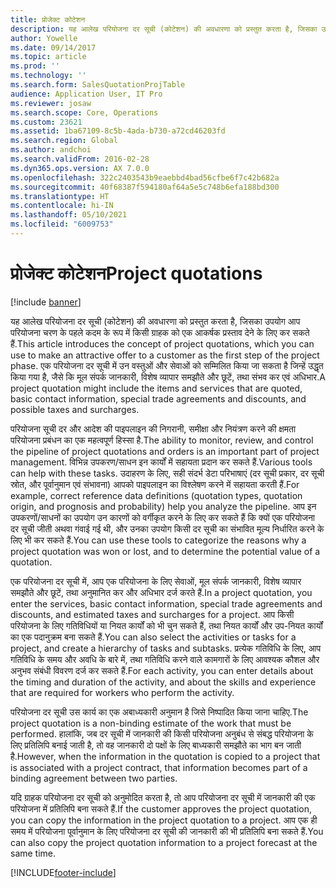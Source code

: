 ```yaml
---
title: प्रोजेक्ट कोटेशन
description: यह आलेख परियोजना दर सूची (कोटेशन) की अवधारणा को प्रस्तुत करता है, जिसका उपयोग आप परियोजना चरण के पहले कदम के रूप में किसी ग्राहक को एक आकर्षक प्रस्ताव देने के लिए कर सकते हैं. एक परियोजना दर सूची में उन वस्तुओं और सेवाओं को सम्मिलित किया जा सकता है जिन्हें उद्धृत किया गया है, जैसे कि मूल संपर्क जानकारी, विशेष व्यापार समझौते और छूटें, तथा संभव कर एवं अधिभार.
author: Yowelle
ms.date: 09/14/2017
ms.topic: article
ms.prod: ''
ms.technology: ''
ms.search.form: SalesQuotationProjTable
audience: Application User, IT Pro
ms.reviewer: josaw
ms.search.scope: Core, Operations
ms.custom: 23621
ms.assetid: 1ba67109-8c5b-4ada-b730-a72cd46203fd
ms.search.region: Global
ms.author: andchoi
ms.search.validFrom: 2016-02-28
ms.dyn365.ops.version: AX 7.0.0
ms.openlocfilehash: 322c2403543b9eaebbd4bad56cfbe6f7c42b682a
ms.sourcegitcommit: 40f68387f594180af64a5e5c748b6efa188bd300
ms.translationtype: HT
ms.contentlocale: hi-IN
ms.lasthandoff: 05/10/2021
ms.locfileid: "6009753"
---
```

# <a name="project-quotations"></a><span data-ttu-id="354dd-104">प्रोजेक्ट कोटेशन</span><span class="sxs-lookup"><span data-stu-id="354dd-104">Project quotations</span></span>

[!include [banner](../includes/banner.md)]

<span data-ttu-id="354dd-105">यह आलेख परियोजना दर सूची (कोटेशन) की अवधारणा को प्रस्तुत करता है, जिसका उपयोग आप परियोजना चरण के पहले कदम के रूप में किसी ग्राहक को एक आकर्षक प्रस्ताव देने के लिए कर सकते हैं.</span><span class="sxs-lookup"><span data-stu-id="354dd-105">This article introduces the concept of project quotations, which you can use to make an attractive offer to a customer as the first step of the project phase.</span></span> <span data-ttu-id="354dd-106">एक परियोजना दर सूची में उन वस्तुओं और सेवाओं को सम्मिलित किया जा सकता है जिन्हें उद्धृत किया गया है, जैसे कि मूल संपर्क जानकारी, विशेष व्यापार समझौते और छूटें, तथा संभव कर एवं अधिभार.</span><span class="sxs-lookup"><span data-stu-id="354dd-106">A project quotation might include the items and services that are quoted, basic contact information, special trade agreements and discounts, and possible taxes and surcharges.</span></span> 

<span data-ttu-id="354dd-107">परियोजना सूची दर और आदेश की पाइपलाइन की निगरानी, समीक्षा और नियंत्रण करने की क्षमता परियोजना प्रबंधन का एक महत्वपूर्ण हिस्सा है.</span><span class="sxs-lookup"><span data-stu-id="354dd-107">The ability to monitor, review, and control the pipeline of project quotations and orders is an important part of project management.</span></span> <span data-ttu-id="354dd-108">विभिन्न उपकरण/साधन इन कार्यों में सहायता प्रदान कर सकते हैं.</span><span class="sxs-lookup"><span data-stu-id="354dd-108">Various tools can help with these tasks.</span></span> <span data-ttu-id="354dd-109">उदाहरण के लिए, सही संदर्भ डेटा परिभाषाएं (दर सूची प्रकार, दर सूची स्रोत, और पूर्वानुमान एवं संभावना) आपको पाइपलाइन का विश्लेषण करने में सहायता करती हैं.</span><span class="sxs-lookup"><span data-stu-id="354dd-109">For example, correct reference data definitions (quotation types, quotation origin, and prognosis and probability) help you analyze the pipeline.</span></span> <span data-ttu-id="354dd-110">आप इन उपकरणों/साधनों का उपयोग उन कारणों को वर्गीकृत करने के लिए कर सकते हैं कि क्यों एक परियोजना दर सूची जीती अथवा गंवाई गई थी, और उनका उपयोग किसी दर सूची का संभावित मूल्य निर्धारित करने के लिए भी कर सकते हैं.</span><span class="sxs-lookup"><span data-stu-id="354dd-110">You can use these tools to categorize the reasons why a project quotation was won or lost, and to determine the potential value of a quotation.</span></span> 

<span data-ttu-id="354dd-111">एक परियोजना दर सूची में, आप एक परियोजना के लिए सेवाओं, मूल संपर्क जानकारी, विशेष व्यापार समझौते और छूटें, तथा अनुमानित कर और अधिभार दर्ज करते हैं.</span><span class="sxs-lookup"><span data-stu-id="354dd-111">In a project quotation, you enter the services, basic contact information, special trade agreements and discounts, and estimated taxes and surcharges for a project.</span></span> <span data-ttu-id="354dd-112">आप किसी परियोजना के लिए गतिविधियों या नियत कार्यों को भी चुन सकते हैं, तथा नियत कार्यों और उप-नियत कार्यों का एक पदानुक्रम बना सकते हैं.</span><span class="sxs-lookup"><span data-stu-id="354dd-112">You can also select the activities or tasks for a project, and create a hierarchy of tasks and subtasks.</span></span> <span data-ttu-id="354dd-113">प्रत्येक गतिविधि के लिए, आप गतिविधि के समय और अवधि के बारे में, तथा गतिविधि करने वाले कामगारों के लिए आवश्यक कौशल और अनुभव संबंधी विवरण दर्ज कर सकते हैं.</span><span class="sxs-lookup"><span data-stu-id="354dd-113">For each activity, you can enter details about the timing and duration of the activity, and about the skills and experience that are required for workers who perform the activity.</span></span> 

<span data-ttu-id="354dd-114">परियोजना दर सूची उस कार्य का एक अबाध्यकारी अनुमान है जिसे निष्पादित किया जाना चाहिए.</span><span class="sxs-lookup"><span data-stu-id="354dd-114">The project quotation is a non-binding estimate of the work that must be performed.</span></span> <span data-ttu-id="354dd-115">हालांकि, जब दर सूची में जानकारी की किसी परियोजना अनुबंध से संबद्ध परियोजना के लिए प्रतिलिपि बनाई जाती है, तो वह जानकारी दो पक्षों के लिए बाध्यकारी समझौते का भाग बन जाती है.</span><span class="sxs-lookup"><span data-stu-id="354dd-115">However, when the information in the quotation is copied to a project that is associated with a project contract, that information becomes part of a binding agreement between two parties.</span></span> 

<span data-ttu-id="354dd-116">यदि ग्राहक परियोजना दर सूची को अनुमोदित करता है, तो आप परियोजना दर सूची में जानकारी की एक परियोजना में प्रतिलिपि बना सकते हैं.</span><span class="sxs-lookup"><span data-stu-id="354dd-116">If the customer approves the project quotation, you can copy the information in the project quotation to a project.</span></span> <span data-ttu-id="354dd-117">आप एक ही समय में परियोजना पूर्वानुमान के लिए परियोजना दर सूची की जानकारी की भी प्रतिलिपि बना सकते हैं.</span><span class="sxs-lookup"><span data-stu-id="354dd-117">You can also copy the project quotation information to a project forecast at the same time.</span></span>





[!INCLUDE[footer-include](../includes/footer-banner.md)]